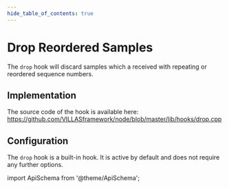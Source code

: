 ```yaml
---
hide_table_of_contents: true
---
```


# Drop Reordered Samples

The `drop` hook will discard samples which a received with repeating or reordered sequence numbers.

## Implementation

The source code of the hook is available here:
https://github.com/VILLASframework/node/blob/master/lib/hooks/drop.cpp

## Configuration

The `drop` hook is a built-in hook. It is active by default and does not require any further options.

import ApiSchema from '@theme/ApiSchema';

<ApiSchema id="node" example pointer="#/components/schemas/dump" />
